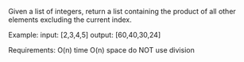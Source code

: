 Given a list of integers, return a list containing the product of all other elements excluding the current index.

Example:
  input: [2,3,4,5]
  output: [60,40,30,24]

Requirements:
O(n) time
O(n) space
do NOT use division